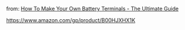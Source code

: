 from: [How To Make Your Own Battery Terminals - The Ultimate Guide](https://youtu.be/PqOa2d8v8Tw)

https://www.amazon.com/gp/product/B00HJXHX1K
